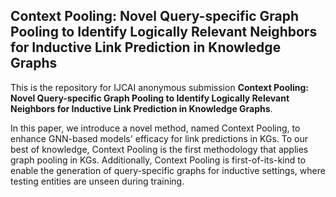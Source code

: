 ## Context Pooling: Novel Query-specific Graph Pooling to Identify Logically Relevant Neighbors for Inductive Link Prediction in Knowledge Graphs

This is the repository for IJCAI anonymous submission **Context Pooling: Novel Query-specific Graph Pooling to Identify Logically Relevant Neighbors for Inductive Link Prediction in Knowledge Graphs**.

In this paper, we introduce a novel method, named Context Pooling, to enhance GNN-based models' efficacy for link predictions in KGs. To our best of knowledge, Context Pooling is the first methodology that applies graph pooling in KGs. 
Additionally, Context Pooling is first-of-its-kind to enable the generation of query-specific graphs for inductive settings, where testing entities are unseen during training.


